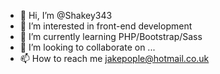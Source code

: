 - 👋 Hi, I’m @Shakey343
- 👀 I’m interested in front-end development
- 🌱 I’m currently learning PHP/Bootstrap/Sass
- 💞️ I’m looking to collaborate on ...
- 📫 How to reach me jakepople@hotmail.co.uk

<!---
Shakey343/Shakey343 is a ✨ special ✨ repository because its `README.md` (this file) appears on your GitHub profile.
You can click the Preview link to take a look at your changes.
--->
